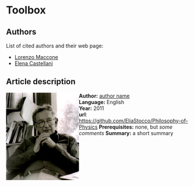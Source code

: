 # Toolbox

## Authors

List of cited authors and their web page:
- [Lorenzo Maccone](https://wordpress.qubit.it/people/maccone/)
- [Elena Castellani](https://www.unifi.it/p-doc2-2013-200007-C-3f2a3d313a282c-0.html)

## Article description

<img align="left" img src="photo.jpg" width="200px"/>

**Author:** [author name](https://github.com/EliaStocco/Philosophy-of-Physics)  
**Language:** English  
**Year:** 2011  
**url**: https://github.com/EliaStocco/Philosophy-of-Physics
**Prerequisites:** none, but *some comments*
**Summary:** a short summary
